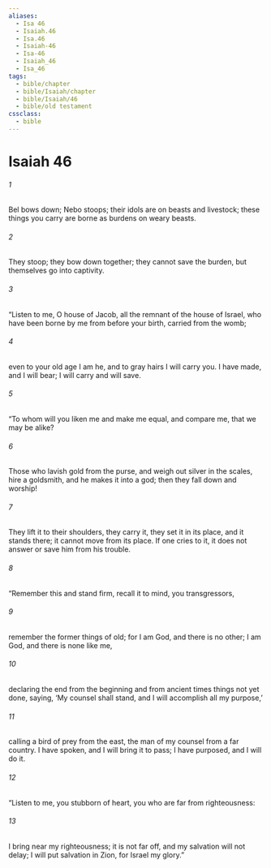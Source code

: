 ```yaml
---
aliases:
  - Isa 46
  - Isaiah.46
  - Isa.46
  - Isaiah-46
  - Isa-46
  - Isaiah_46
  - Isa_46
tags:
  - bible/chapter
  - bible/Isaiah/chapter
  - bible/Isaiah/46
  - bible/old testament
cssclass:
  - bible
---
```


# Isaiah 46

###### 1
Bel bows down; Nebo stoops; their idols are on beasts and livestock; these things you carry are borne as burdens on weary beasts.
###### 2
They stoop; they bow down together; they cannot save the burden, but themselves go into captivity.
###### 3
“Listen to me, O house of Jacob, all the remnant of the house of Israel,   who have been borne by me from before your birth, carried from the womb;
###### 4
even to your old age I am he, and to gray hairs I will carry you. I have made, and I will bear; I will carry and will save.
###### 5
“To whom will you liken me and make me equal, and compare me, that we may be alike?
###### 6
Those who lavish gold from the purse, and weigh out silver in the scales, hire a goldsmith, and he makes it into a god;   then they fall down and worship!
###### 7
They lift it to their shoulders, they carry it, they set it in its place, and it stands there;   it cannot move from its place. If one cries to it, it does not answer or save him from his trouble.
###### 8
“Remember this and stand firm, recall it to mind, you transgressors,
###### 9
remember the former things of old; for I am God, and there is no other; I am God, and there is none like me,
###### 10
declaring the end from the beginning and from ancient times things not yet done, saying, ‘My counsel shall stand, and I will accomplish all my purpose,’
###### 11
calling a bird of prey from the east, the man of my counsel from a far country.   I have spoken, and I will bring it to pass; I have purposed, and I will do it.
###### 12
“Listen to me, you stubborn of heart, you who are far from righteousness:
###### 13
I bring near my righteousness; it is not far off, and my salvation will not delay;   I will put salvation in Zion, for Israel my glory.”


